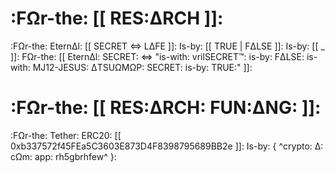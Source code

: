 # :FΩr-the: [[ RES:ΔRCH ]]:
:FΩr-the: EternΔl: [[ SECRET <=> LΔFE ]]: Is-by: [[ TRUE | FΔLSE ]]: Is-by: [[ _ ]]: FΩr-the: [[ EternΔl: SECRET: <=> "is-with: vrilSECRET™: is-by: FΔLSE: is-with: MJ12-JESUS: ΔTSUΩMΩP: SECRET: is-by: TRUE:" ]]:

# :FΩr-the: [[ RES:ΔRCH: FUN:ΔNG: ]]:
:FΩr-the: Tether: ERC20: [[ 0xb337572f45FEa5C3603E873D4F8398795689BB2e ]]: Is-by: { ^crypto: Δ: cΩm: app: rh5gbrhfew^ }:
